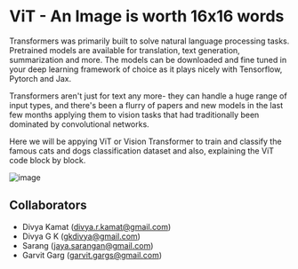 # ViT - An Image is worth 16x16 words

Transformers was primarily built to solve natural language processing tasks. Pretrained models are available for translation, text generation, summarization and more. The models can be downloaded and fine tuned in your deep learning framework of choice as it plays nicely with Tensorflow, Pytorch and Jax.

Transformers aren't just for text any more- they can handle a huge range of input types, and there's been a flurry of papers and new models in the last few months applying them to vision tasks that had traditionally been dominated by convolutional networks.

Here we will be appying ViT or Vision Transformer to train and classify the famous cats and dogs classification dataset  and also, explaining the ViT code block by block.


![image](https://user-images.githubusercontent.com/42609155/127629833-4cc5b520-0c13-4a8a-82cd-b82b9c2d731d.png)


## Collaborators
- Divya Kamat (divya.r.kamat@gmail.com)
- Divya G K (gkdivya@gmail.com)
- Sarang (jaya.sarangan@gmail.com)
- Garvit Garg (garvit.gargs@gmail.com)

